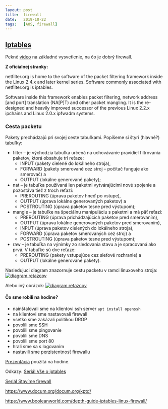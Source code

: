 ```yaml
---
layout: post
title:  firewall
date:   2019-10-22 
tags:   [AOS, firewall]
---
```

## [Iptables](https://www.netfilter.org/ "Iptables")

Pekné [video](https://www.youtube.com/watch?v=kDEX1HXybrU) na základné vysvetlenie, na čo je dobrý firewall. 

__Z oficialnej stranky:__

netfilter.org is home to the software of the packet filtering framework inside the Linux 2.4.x and later kernel series. Software commonly associated with netfilter.org is iptables.

Software inside this framework enables packet filtering, network address [and port] translation (NA[P]T) and other packet mangling. It is the re-designed and heavily improved successor of the previous Linux 2.2.x ipchains and Linux 2.0.x ipfwadm systems.

### Cesta packetu
Pakety prechádzajú pri svojej ceste tabuľkami. Popíšeme si štyri (hlavné?) tabuľky:
 - filter – je východzia tabuľka určená na uchovávanie pravidiel filtrovania paketov, ktorá obsahuje tri reťaze:
   - INPUT (pakety cielené do lokálneho stroja),
   - FORWARD (pakety smerované cez stroj – počítač funguje ako smerovač) a
   - OUTPUT (lokálne generované pakety);
 - nat – je tabuľka používaná len paketmi vytvárajúcimi nové spojenie a pozostáva tiež z troch reťazí:
   - PREROUTING (úprava paketov hneď po vstupe),
   - OUTPUT (úprava lokálne generovaných paketov) a
   - POSTROUTING (úprava paketov tesne pred výstupom);
 - mangle – je tabuľke na špeciálnu manipuláciu s paketmi a má päť reťazí:
   - PREROUTING (úprava prichádzajúcich paketov pred smerovaním),
   - OUTPUT (úprava lokálne generovaných paketov pred smerovaním),
   - INPUT (úprava paketov cielených do lokálneho stroja),
   - FORWARD (úprava paketov smerovaných cez stroj) a
   - POSTROUTING (úprava paketov tesne pred výstupom); 
 - raw – je tabuľka na výnimky zo sledovania stavu a je spracovaná ako prvá. V tabuľke sú dve reťaze:
   - PREROUTING (pakety vstupujúce cez sieťové rozhranie) a
   - OUTPUT (lokálne generované pakety). 

Nasledujuci diagram znazornuje cestu packetu v ramci linuxoveho stroja:
[![diagram retazcov]({{site.baseurl}}/img/cestaPacketu.jpg)](https://www.booleanworld.com/depth-guide-iptables-linux-firewall/ "diagram retazcov")

Alebo iný obrázok:
[![diagram retazcov]({{site.baseurl}}/img/cestaPacketu2.png)](https://gist.github.com/DominicBreuker/c948d938adc9257585fc2f40d50b96c4 "diagram retazcov")

#### Čo sme robili na hodine?

  * nainštalovali sme na klientovi ssh server `apt install openssh`
  * na klientovi sme nastavovali firewall
  * vsetko sme zakázali politikou DROP
  * povolili sme SSH
  * povolili sme pingovanie
  * povolili sme DNS
  * povolili sme port 80
  * hrali sme sa s logovaním
  * nastavili sme perzistentnosť firewallu
  

[Prezentácia](https://github.com/Kr1zA/Kr1zA.github.io/blob/master/pdf/firewall.pdf) použitá na hodine. 


Odkazy:
[Seriál Vše o iptables](https://www.root.cz/serialy/vse-o-iptables/ "Seriál Vše o iptables")

[Seriál Stavíme firewall](https://www.root.cz/serialy/stavime-firewall/ "Seriál Stavíme firewall")

https://www.docum.org/docum.org/kptd/

https://www.booleanworld.com/depth-guide-iptables-linux-firewall/


